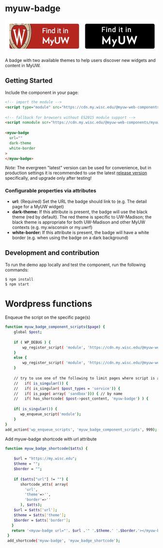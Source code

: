 # myuw-badge

![Screenshot showing 'Find it in MyUW' badge in each of the themes. A Madison-red theme including the Madison crest. A black theme with only the bare 'Find it in MyUW' text](badges.png "Badge themes")

A badge with two available themes to help users discover new widgets and content in MyUW.

## Getting Started

Include the component in your page:

```html
<!-- import the module -->
<script type="module" src="https://cdn.my.wisc.edu/@myuw-web-components/myuw-badge@latest/myuw-badge.min.mjs"></script>

<!-- fallback for browsers without ES2015 module support -->
<script nomodule scr="https://cdn.my.wisc.edu/@myuw-web-components/myuw-badge@latest/myuw-badge.min.js"></script>

<myuw-badge
  url=""
  dark-theme
  white-border
>
</myuw-badge>
```

_Note:_ The evergreen "latest" version can be used for convenience, but in production settings it is recommended to use the latest [release version](https://github.com/myuw-web-components/myuw-badge/releases) specifically, and upgrade only after testing!

### Configurable properties via attributes

- **url:** (Required) Set the URL the badge should link to (e.g. The detail page for a MyUW widget)
- **dark-theme:** If this attribute is present, the badge will use the black theme (red by default). The red theme is specific to UW-Madison; the black theme is appropriate for both UW-Madison and other MyUW contexts (e.g. my.wisconsin or my.uwrf)
- **white-border:** If this attribute is present, the badge will have a white border (e.g. when using the badge on a dark background)

## Development and contribution

To run the demo app locally and test the component, run the following commands:

```bash
$ npm install
$ npm start
```


# Wordpress functions 

Enqueue the script on the specific page(s)
```sh
function myuw_badge_component_scripts($page) {
    global $post;

    if ( WP_DEBUG ) {
        wp_register_script( 'module', 'https://cdn.my.wisc.edu/@myuw-web-components/myuw-badge@1.1.0/myuw-badge.mjs', null, null, true );
    }
    else {
        wp_register_script( 'module', 'https://cdn.my.wisc.edu/@myuw-web-components/myuw-badge@1.1.0/myuw-badge.min.mjs', null, null, true );
    }

    // try to use one of the following to limit pages where script is added
    //   if( is_singular()) {
    //   if( is_singular( $post_types = 'service')) {  
    //   if( is_page( array( 'sandbox'))) { // by name
    //   if( has_shortcode( $post->post_content, 'myuw-badge') ) {  
    
    if( is_singular()) {
       wp_enqueue_script('module');
    }
}
add_action('wp_enqueue_scripts', 'myuw_badge_component_scripts', 999);
```
 Add myuw-badge shortcode with url attribute
```sh
function myuw_badge_shortcode($atts) {

    $url = "https://my.wisc.edu";
    $theme = "";
    $border = "";
 
    if ($atts["url"] != "") {
       shortcode_atts( array(
         'url',
         'theme'=>'', 
         'border'=>''
       ), $atts);
    $url = $atts['url'];
    $theme = $atts['theme'];
    $border = $atts['border'];
   }
   return '<myuw-badge url="'. $url .'" '.$theme.' '.$border.'></myuw-badge>';
 }
 add_shortcode('myuw-badge', 'myuw_badge_shortcode');
```



